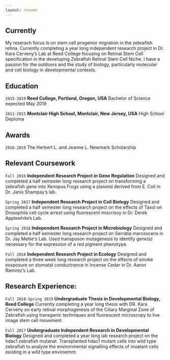 ```yaml
---
layout: resume
---
```

## Currently

My reserach focus is on stem cell progenior migration in the zebrafish retina. Currently completing a year long independent research project in Dr. Kara Cerveny’s Lab at Reed College focusing on Retinal Stem Cell specification in the developing Zebrafish Retinal Stem Cell Niche. I have a passion for the outdoors and the study of biology, particularly molecular and cell biology in developmental contexts.


## Education

`2015-2019`
__Reed College, Portland, Oregon, USA__
Bachelor of Science expected May 2019

`2011-2015`
__Montclair High School, Montclair, New Jersey, USA__
High School Deploma

## Awards

`2016-2019`
The Herbert L. and Jeanne L. Newmark Scholarship 

## Relevant Coursework

`Fall 2016`
**Independent Research Project in Gene Regulation**
Designed and completed a half semester long research project on transforming a zebrafish gene into Xenopus Frogs using a plasmid derived from E. Coli in Dr. Janis Shampay’s lab.

`Spring 2017`
**Independent Research Project in Cell Biology**
Designed and completed a half semester long research project on the effects of Taxol on Drosophila cell cycle arrest using fluorescent miscrisoy in Dr. Derek Applewhite’s Lab. 

`Spring 2018`
**Independent Research Project in Microbiology**
Designed and completed a half semester long research project on Serratia marcescens in Dr. Jay Mellie's Lab. Used transposon mutagenesis to identify gene(s) necessary for the expression of a red pigment phenotype.

`Fall 2018`
**Independent Research Project in Ecology** 
Designed and completed a three week long research project on the effects of smoke esxposure on stomatal conductrance in Incense Cedar in Dr. Aaron Ramirez’s Lab. 


## Research Experience:

`Fall 2018-Spring 2019`
**Undergraduate Thesis in Developmental Biology, Reed College**
Currently completing a year long thesis with DR. Kara Cerveny on early retinal morphogenesis of the Ciliary Marginal Zone of  Zebrafish using transgenic techniques and fluorescent microscopy to live image stem cell movement.

`Fall 2017`
**Undergraduate Independent Research in Developmental Biology**
Designed and completed a year long lab research project on the hdac1 zebrafish mutanat. Transplanted hdac1 mutant cells into wild type zebrafish to analyze the environmental signalling effects of muatant cells existing in a wild type enviroemnt.


<!-- ### Footer

Last updated: May 2013 -->


